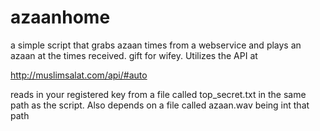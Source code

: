 # azaanhome
a simple script that grabs azaan times from a webservice and plays an azaan at the times received. gift for wifey.
Utilizes the API at 

http://muslimsalat.com/api/#auto

reads in your registered key from a file called top_secret.txt in the same path as the script. Also depends on a file called azaan.wav being int that path
